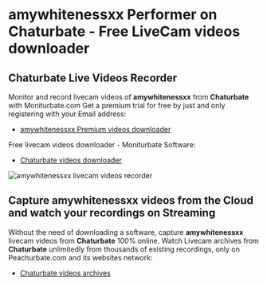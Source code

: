 # amywhitenessxx Performer on Chaturbate - Free LiveCam videos downloader

## Chaturbate Live Videos Recorder

Monitor and record livecam videos of **amywhitenessxx** from **Chaturbate** with Moniturbate.com
Get a premium trial for free by just and only registering with your Email address:
* [amywhitenessxx Premium videos downloader](https://moniturbate.com/request-demo-licence-key.html)

Free livecam videos downloader - Moniturbate Software:
* [Chaturbate videos downloader](https://moniturbate.com/moniturbate-download-software.html)

![amywhitenessxx livecam videos recorder](https://peachurnet.com/templates/moniturbate-software.png)


## Capture amywhitenessxx videos from the Cloud and watch your recordings on Streaming

Without the need of downloading a software, capture **amywhitenessxx** livecam videos from **Chaturbate** 100% online.
Watch Livecam archives from **Chaturbate** unlimitedly from thousands of existing recordings, only on Peachurbate.com and its websites network:
* [Chaturbate videos archives](https://peachurnet.com/)